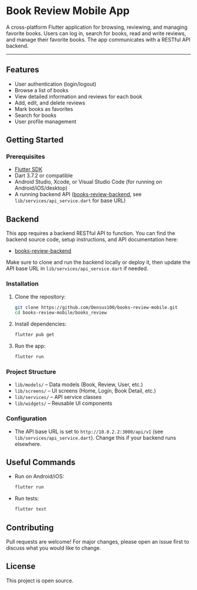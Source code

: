 # Book Review Mobile App

A cross-platform Flutter application for browsing, reviewing, and managing favorite books. Users can log in, search for books, read and write reviews, and manage their favorite books. The app communicates with a RESTful API backend.

---

## Features

- User authentication (login/logout)
- Browse a list of books
- View detailed information and reviews for each book
- Add, edit, and delete reviews
- Mark books as favorites
- Search for books
- User profile management


## Getting Started

### Prerequisites
- [Flutter SDK](https://flutter.dev/docs/get-started/install)
- Dart 3.7.2 or compatible
- Android Studio, Xcode, or Visual Studio Code (for running on Android/iOS/desktop)
- A running backend API ([books-review-backend](https://github.com/Densus100/books-review-backend), see `lib/services/api_service.dart` for base URL)

## Backend

This app requires a backend RESTful API to function. You can find the backend source code, setup instructions, and API documentation here:

- [books-review-backend](https://github.com/Densus100/books-review-backend)

Make sure to clone and run the backend locally or deploy it, then update the API base URL in `lib/services/api_service.dart` if needed.

### Installation
1. Clone the repository:
   ```sh
   git clone https://github.com/Densus100/books-review-mobile.git
   cd books-review-mobile/books_review
   ```
2. Install dependencies:
   ```sh
   flutter pub get
   ```
3. Run the app:
   ```sh
   flutter run
   ```

### Project Structure

- `lib/models/` – Data models (Book, Review, User, etc.)
- `lib/screens/` – UI screens (Home, Login, Book Detail, etc.)
- `lib/services/` – API service classes
- `lib/widgets/` – Reusable UI components

### Configuration
- The API base URL is set to `http://10.0.2.2:3000/api/v1` (see `lib/services/api_service.dart`). Change this if your backend runs elsewhere.

## Useful Commands

- Run on Android/iOS:
  ```sh
  flutter run
  ```
- Run tests:
  ```sh
  flutter test
  ```

## Contributing
Pull requests are welcome! For major changes, please open an issue first to discuss what you would like to change.

## License
This project is open source.
